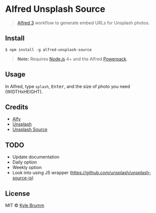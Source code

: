 # Alfred Unsplash Source

> [Alfred 3](https://www.alfredapp.com/) workflow to generate embed URLs for Unsplash photos.


## Install

```
$ npm install -g alfred-unsplash-source
```

> __Note:__ Requires [Node.js](https://nodejs.org) 4+ and the Alfred [Powerpack](https://www.alfredapp.com/powerpack/).


## Usage

In Alfred, type `splash`, <kbd>Enter</kbd>, and the size of photo you need (WIDTHxHEIGHT).


## Credits

- [Alfy](https://github.com/sindresorhus/alfy)
- [Unsplash](https://unsplash.com)
- [Unsplash Source](https://source.unsplash.com)


## TODO

- Update documentation
- Daily option
- Weekly option
- Look into using JS wrapper (https://github.com/unsplash/unsplash-source-js)


## License

MIT &copy; [Kyle Brumm](http://kylebrumm.com)
